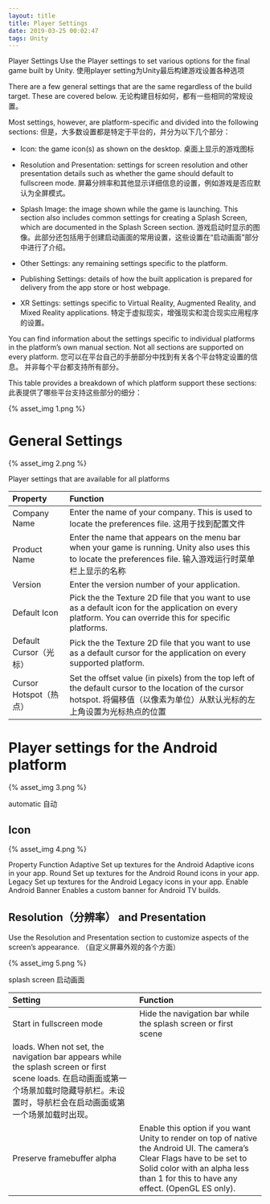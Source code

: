 ```yaml
---
layout: title
title: Player Settings
date: 2019-03-25 00:02:47
tags: Unity
---
```

Player Settings
Use the Player settings to set various options for the final game built by Unity.
使用player setting为Unity最后构建游戏设置各种选项

<!--more-->

There are a few general settings that are the same regardless of the build target. These are covered below.
无论构建目标如何，都有一些相同的常规设置。

Most settings, however, are platform-specific and divided into the following sections:
但是，大多数设置都是特定于平台的，并分为以下几个部分：

* Icon: the game icon(s) as shown on the desktop. 桌面上显示的游戏图标

* Resolution and Presentation: settings for screen resolution and other presentation details such as whether the game should default to fullscreen mode. 屏幕分辨率和其他显示详细信息的设置，例如游戏是否应默认为全屏模式。

* Splash Image: the image shown while the game is launching. This section also includes common settings for creating a Splash Screen, which are documented in the Splash Screen section.
游戏启动时显示的图像。此部分还包括用于创建启动画面的常用设置，这些设置在“启动画面”部分中进行了介绍。

* Other Settings: any remaining settings specific to the platform.

* Publishing Settings: details of how the built application is prepared for delivery from the app store or host webpage.

* XR Settings: settings specific to Virtual Reality, Augmented Reality, and Mixed Reality applications. 特定于虚拟现实，增强现实和混合现实应用程序的设置。

You can find information about the settings specific to individual platforms in the platform’s own manual section. Not all sections are supported on every platform. 
您可以在平台自己的手册部分中找到有关各个平台特定设置的信息。 并非每个平台都支持所有部分。

This table provides a breakdown of which platform support these sections:
此表提供了哪些平台支持这些部分的细分：

{% asset_img 1.png %}

# General Settings

{% asset_img 2.png %}

Player settings that are available for all platforms

| Property  | Function  |
| :------------ | :------------ |
| Company Name  | Enter the name of your company. This is used to locate the preferences file. 这用于找到配置文件 |
| Product Name  | Enter the name that appears on the menu bar when your game is running. Unity also uses this to locate the preferences file. 输入游戏运行时菜单栏上显示的名称 | 
| Version  | Enter the version number of your application.  |
| Default Icon  | Pick the the Texture 2D file that you want to use as a default icon for the application on every platform. You can override this for specific platforms. |
| Default Cursor（光标）  | Pick the the Texture 2D file that you want to use as a default cursor for the application on every supported platform.  |
| Cursor Hotspot（热点）  | Set the offset value (in pixels) from the top left of the default cursor to the location of the cursor hotspot. 将偏移值（以像素为单位）从默认光标的左上角设置为光标热点的位置 |

# Player settings for the Android platform

{% asset_img 3.png %}

automatic 自动
## Icon

{% asset_img 4.png %}

Property    Function
Adaptive    Set up textures for the Android Adaptive icons in your app.
Round   Set up textures for the Android Round icons in your app.
Legacy  Set up textures for the Android Legacy icons in your app.
Enable Android Banner   Enables a custom banner for Android TV builds.


## Resolution（分辨率） and Presentation
Use the Resolution and Presentation section to customize aspects of the screen’s appearance.
（自定义屏幕外观的各个方面）

{% asset_img 5.png %}

splash screen 启动画面

| Setting  | Function  |
| :------------ | :------------ |
| Start in fullscreen mode  | Hide the navigation bar while the splash screen or first scene
 loads. When not set, the navigation bar appears while the splash screen or first scene loads. 在启动画面或第一个场景加载时隐藏导航栏。未设置时，导航栏会在启动画面或第一个场景加载时出现。 |
| Preserve framebuffer alpha  | Enable this option if you want Unity to render on top of native the Android UI. The camera’s Clear Flags have to be set to Solid color with an alpha less than 1 for this to have any effect. (OpenGL ES only).  |
